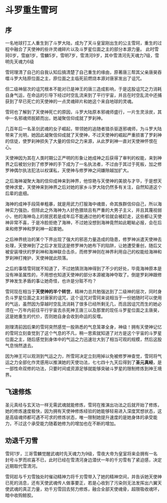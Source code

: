 # 斗罗重生雪珂

## 序

一名地球打工人重生到了斗罗大陆，成为了天斗皇室刚出生的公主雪珂，重生的过程中融合了天使神的些许灵魂碎片以及斗罗星位面之主的部分本源力量。
此时雪珂0岁，雪崩1岁，雪麟5岁，雪明7岁，雪清河9岁，其中雪清河先天魂力7级，雪明先天魂力6级

雪珂理清了自己的自我认知后搞清楚了自己重生的缘由，原著唐三帮其父亲唐昊吞噬斗罗大陆原位面之主，原位面之主临死前燃烧本源对唐家发出了诅咒。

但二级神层次的诅咒根本不能对已是神王的唐三造成影响，于是这股诅咒之力消耗自身气运，在命运的引导下经过时空乱流来到了平行宇宙，并且在时空乱流中还捕获到了早已死亡的天使神的一点灵魂碎片和她这个来自地球的灵魂。

雪珂也了解到了天使神死亡的原因，斗罗大陆原本邪魂师盛行，一片生灵涂炭，其中一名邪魂师脱颖而出，她凝聚信仰成就了罗刹神。

几百年后一名圣剑武魂的女子崛起，带领她的追随者猎杀驱逐邪魂师，为斗罗大陆带来了光明，她因此凝聚信仰成就了天使神，不过天使神的崛起严重损害了罗刹神的信徒，使罗刹神损失了大量的信仰之力来源，从此罗刹神一直对天使神怀恨在心。

天使神因为其在人类时期公正严明的形象让她成神之后获得了审判的权能，来到神界之后被划分到了修罗神的手下成为了一名执法者，不过由于其过于死板，加之修罗神偶尔执法犯法以权谋私，天使神与修罗神之间嫌隙越加扩大。

之后海神凝聚大海的信仰成神来到神界，他惊艳与天使神的美貌与才华，于是想天使神求爱，天使神来到神界之后对她的家乡斗罗大陆仍然多有关注，自然知道这个后辈的底细。

海神的成神手段简单粗暴，就是用武力打服海中魂兽，命其族群信仰自己，所以海神实力强劲，但除此之外海神为人好色猥琐且有严重的大男子主义，并且其蔑视弱小，他的海神岛上的居民若是成年后不能通过他的考验就会被赶走，这些都让天使神非常不喜，于是冷脸拒绝了海神，不过她没想到海神竟然如此睚眦必报，会在后来和修罗神和罗刹神一起害她。

之后神界统治的某个下界出现了强大的邪恶力量造成的隐患，修罗神派遣天使神去处理，天使神到了之后才发现这是修罗神为她布下的陷阱，让她遭受重创，随后又被安装埋伏的罗刹神和海神联合击杀，而修罗神则在神界利用自己的权能给海神和罗刹神打掩护，天使神就此陨落。

之后的事情雪珂就不知道了，不过她猜测海神得到了不少的好处，毕竟海神原本是没有神圣属性的，不用想也知道天使神的部分本源被海神夺取了。倒是罗刹神跟修罗神发生矛盾的事让她奇怪，也许是分赃不均？

雪珂现在相当于**天使神的半个转世**，精神力总共勉强达到了二级神的层次，同时身负斗罗星位面之主对唐家的诅咒，这个诅咒对雪珂来说相当于一份她随时可以使用的气运，虽然因为穿越时空乱流消耗了很多已经所剩无几，而且因诅咒而生的她必须在一万年内前往平行宇宙去杀死神王唐三以及那里的现任斗罗星位面之主唐昊，这是她重生的代价，否则她自身会收到命运的反噬。

刚理清前因后果的雪珂突然感觉一股熟悉的气息笼罩全身，神级！拥有天使神记忆的雪珂立刻查觉到了这个气息的不凡，稍一思索就知道了对方是这个宇宙的斗罗星位面之主，随后感觉到身体中的气运之力迅速壮大到了相当可观的规模，然后这股气息悄然退去。

因为神王可以观测到气运之力，所雪珂决定立刻用掉以免被修罗神查觉，雪珂将气运之力全部化作灵感用以推演她的天使功法，七七四十九天后得到了**圣元真经**，是一部性命双修的功法，只要时间或资源足够就能够突破斗罗星的限制修炼到神王境界。

## 飞速修炼

圣元真经与玄天功一样无需武魂就能修炼，雪珂在推演出功法之后就开始了修炼，她的修炼速度极快，因为拥有天使神修炼经验的她能够轻易进入深度冥想状态，这是高级魂师都可遇不可求的修炼状态，唯一限制她提升速度的是她身体的承受能力，不过这个承受能力随着她修为的增加也在不断的增加。

## 劝退千刃雪

雪珂1岁，三哥雪麟觉醒武魂时先天魂力为9级，雪夜大帝为皇室将来会拥有一名封号斗罗而欢喜不已，此时已经在雪清河身边潜伏一年的千刃雪有了紧迫感，决定近期取代雪清河。

雪珂趁与千刃雪独处时催动精神力将千刃雪带入了她的精神空间，并告诉她天使神已死的消息，还有天使武魂传人做事要正，若是心收到了污染则无法发挥出六翼天使武魂的真正力量，劝千刃雪回去努力修炼，融合全部天使魂骨，超限吸收魂环，暗中收购鲸胶。